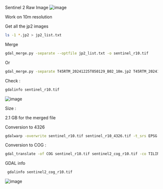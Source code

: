 Sentinel 2 Raw Image 
![image](https://github.com/user-attachments/assets/a8d724d5-8cf9-423b-bde9-5b45ce517b0d)

Work on 10m resolution 

Get all the jp2 images 

```bash
ls -1 *.jp2 > jp2_list.txt
```

Merge

```bash
gdal_merge.py -separate --optfile jp2_list.txt -o sentinel_r10.tif 
```

Or

```bash
gdal_merge.py -separate T45RTM_20241225T050129_B02_10m.jp2 T45RTM_20241225T050129_B03_10m.jp2 T45RTM_20241225T050129_B04_10m.jp2 T45RTM_20241225T050129_B08_10m.jp2 -o sentinel210m.tif -a_nodata 0
```


Check : 
```bash
gdalinfo sentinel_r10.tif
```

![image](https://github.com/user-attachments/assets/e38aaf11-b2c7-466d-909e-b20fa348be8d)


Size : 

2.1 GB for the merged file 

Conversion to 4326 
```bash
gdalwarp -overwrite sentinel_r10.tif sentinel_r10_4326.tif -t_srs EPSG:4326
```


Conversion to COG : 

```bash
gdal_translate -of COG sentinel_r10.tif sentinel2_cog_r10.tif -co TILING_SCHEME=GoogleMapsCompatible -co NUM_THREADS=32 -co COMPRESS=DEFLATE
```

GDAL info

```bash
 gdalinfo sentinel2_cog_r10.tif
```
![image](https://github.com/user-attachments/assets/35b30344-5ac1-4cf1-9f8e-b083acc829f2)


